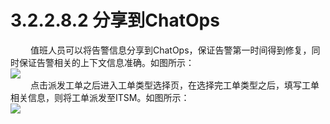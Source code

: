 # 3.2.2.8.2    分享到ChatOps
　　 值班人员可以将告警信息分享到ChatOps，保证告警第一时间得到修复，同时保证告警相关的上下文信息准确。如图所示：  
![](图20.png)   
　　 点击派发工单之后进入工单类型选择页，在选择完工单类型之后，填写工单相关信息，则将工单派发至ITSM。如图所示：  
![](图21.png)   
